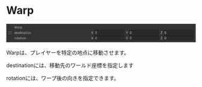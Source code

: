 
# Warp
![Warp](img/Warp.jpg)

Warpは、プレイヤーを特定の地点に移動させます。

destinationには、移動先のワールド座標を指定します

rotationには、ワープ後の向きを指定できます。